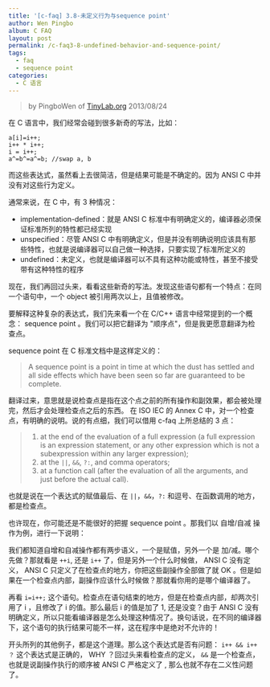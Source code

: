 ```yaml
---
title: '[c-faq] 3.8-未定义行为与sequence point'
author: Wen Pingbo
album: C FAQ
layout: post
permalink: /c-faq3-8-undefined-behavior-and-sequence-point/
tags:
  - faq
  - sequence point
categories:
  - C 语言
---
```


> by PingboWen of [TinyLab.org](http://tinylab.org)
> 2013/08/24

在 C 语言中，我们经常会碰到很多新奇的写法，比如：

    a[i]=i++;
    i++ * i++;
    i = i++;
    a^=b^=a^=b; //swap a, b

而这些表达式，虽然看上去很简洁，但是结果可能是不确定的。因为 ANSI C 中并没有对这些行为定义。

通常来说，在 C 中，有 3 种情况：

 * implementation-defined：就是 ANSI C 标准中有明确定义的，编译器必须保证标准所列的特性都已经实现
 * unspecified：尽管 ANSI C 中有明确定义，但是并没有明确说明应该具有那些特性，也就是说编译器可以自己做一种选择，只要实现了标准所定义的
 * undefined：未定义，也就是编译器可以不具有这种功能或特性，甚至不接受带有这种特性的程序

现在，我们再回过头来，看看这些新奇的写法。发现这些语句都有一个特点：在同一个语句中，一个 object 被引用两次以上，且值被修改。

要解释这种复杂的表达式，我们先来看一个在 C/C++ 语言中经常提到的一个概念： sequence point 。我们可以把它翻译为 "顺序点"，但是我更愿意翻译为检查点。

sequence point 在 C 标准文档中是这样定义的：

> A sequence point is a point in time at which the dust has settled and all side effects which have been seen so far are guaranteed to be complete.

翻译过来，意思就是说检查点是指在这个点之前的所有操作和副效果，都会被处理完，然后才会处理检查点之后的东西。   在 ISO IEC 的 Annex C 中，对一个检查点，有明确的说明。说的有点细，我们可以借用 c-faq 上所总结的 3 点：

> 1. at the end of the evaluation of a full expression (a full expression is an expression statement, or any other expression which is not a subexpression within any larger expression);
> 2. at the `||`, `&&`, `?:`, and comma operators;
> 3. at a function call (after the evaluation of all the arguments, and just before the actual call).

也就是说在一个表达式的赋值最后、在 `||`，`&&`，`?:` 和逗号、在函数调用的地方，都是检查点。

也许现在，你可能还是不能很好的把握 sequence point 。那我们以 自增/自减 操作为例，进行一下说明：

我们都知道自增和自减操作都有两步语义，一个是赋值，另外一个是 加/减。哪个先做？那就看是 `++i`,  还是 `i++` 了，但是另外一个什么时候做， ANSI C 没有定义， ANSI C 只定义了在检查点的地方，你把这些副操作全部做了就 OK 。但是如果在一个检查点内部，副操作应该什么时候做？那就看你用的是哪个编译器了。

再看 `i=i++;` 这个语句。检查点在语句结束的地方，但是在检查点内部，却两次引用了 i ，且修改了 i 的值。那么最后 i 的值是加了 1, 还是没变？由于 ANSI C 没有明确定义，所以只能看编译器是怎么处理这种情况了。换句话说，在不同的编译器下，这个语句的执行结果可能不一样，这在程序中是绝对不允许的！

开头所列的其他例子，都是这个道理。那么这个表达式是否有问题： `i++ && i++ ？`   这个表达式是正确的， WHY ？回过头来看检查点的定义， `&&` 是一个检查点，也就是说副操作执行的顺序被 ANSI C 严格定义了 , 那么也就不存在二义性问题了。
